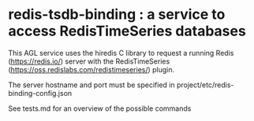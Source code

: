 # redis-tsdb-binding : a service to access RedisTimeSeries databases

This AGL service uses the hiredis C library to request a running Redis (https://redis.io/)
server with the RedisTimeSeries (https://oss.redislabs.com/redistimeseries/) plugin.

The server hostname and port must be specified in project/etc/redis-binding-config.json

See tests.md for an overview of the possible commands
